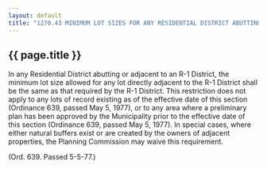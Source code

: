 ---
layout: default 
title: "1270.43 MINIMUM LOT SIZES FOR ANY RESIDENTIAL DISTRICT ABUTTING AN R-1 DISTRICT."---

{{ page.title }}
----------------

In any Residential District abutting or adjacent to an R-1 District, the
minimum lot size allowed for any lot directly adjacent to the R-1
District shall be the same as that required by the R-1 District. This
restriction does not apply to any lots of record existing as of the
effective date of this section (Ordinance 639, passed May 5, 1977), or
to any area where a preliminary plan has been approved by the
Municipality prior to the effective date of this section (Ordinance 639,
passed May 5, 1977). In special cases, where either natural buffers
exist or are created by the owners of adjacent properties, the Planning
Commission may waive this requirement.

(Ord. 639. Passed 5-5-77.)
